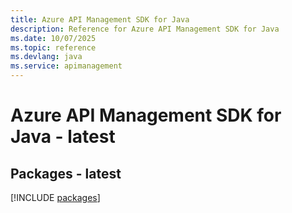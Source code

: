 ```yaml
---
title: Azure API Management SDK for Java
description: Reference for Azure API Management SDK for Java
ms.date: 10/07/2025
ms.topic: reference
ms.devlang: java
ms.service: apimanagement
---
```

# Azure API Management SDK for Java - latest
## Packages - latest
[!INCLUDE [packages](api-management-index.md)]